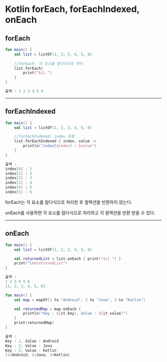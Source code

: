 # Kotlin forEach, forEachIndexed, onEach

## forEach

```kotlin
fun main() {
    val list = listOf(1, 2, 3, 4, 5, 6)
    
    //forEach: 각 요소를 람다식으로 처리
    list.forEach{
        print("$it ")
    }
}

출력 : 1 2 3 4 5 6
```

---

## forEachIndexed

```kotlin
fun main() {
    val list = listOf(1, 2, 3, 4, 5, 6)

    //forEachIndexed: index 포함
    list.forEachIndexed { index, value ->
        println("index[$index] : $value")
    }
}

출력 :
index[0] : 1
index[1] : 2
index[2] : 3
index[3] : 4
index[4] : 5
index[5] : 6
```

forEach는 각 요소를 람다식으로 처리한 후 컬렉션을 반환하지 않는다.

onEach를 사용하면 각 요소를 람다식으로 처리하고 각 컬렉션을 반환 받을 수 있다.

---

## onEach

```kotlin
fun main() {
    val list = listOf(1, 2, 3, 4, 5, 6)

    val returnedList = list.onEach { print("$it ") }
    print("\n$returnedList")
}

출력 : 
1 2 3 4 5 6 
[1, 2, 3, 4, 5, 6]
```

```kotlin
fun main() {
    val map = mapOf(1 to "Android", 2 to "Java", 3 to "Kotlin")

    val returnedMap = map.onEach {
        println("Key : ${it.key}, Value : ${it.value}")
    }
    print(returnedMap)
}

출력 : 
Key : 1, Value : Android
Key : 2, Value : Java
Key : 3, Value : Kotlin
{1=Android, 2=Java, 3=Kotlin}
```

